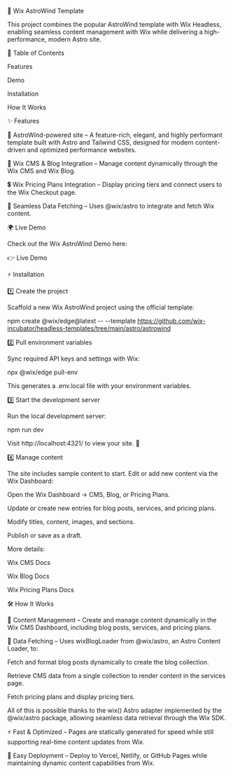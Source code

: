 🚀 Wix AstroWind Template

This project combines the popular AstroWind template with Wix Headless, enabling seamless content management with Wix while delivering a high-performance, modern Astro site.

📖 Table of Contents

Features

Demo

Installation

How It Works

✨ Features

🌟 AstroWind-powered site – A feature-rich, elegant, and highly performant template built with Astro and Tailwind CSS, designed for modern content-driven and optimized performance websites.

📝 Wix CMS & Blog Integration – Manage content dynamically through the Wix CMS and Wix Blog.

💲 Wix Pricing Plans Integration – Display pricing tiers and connect users to the Wix Checkout page.

🔗 Seamless Data Fetching – Uses @wix/astro to integrate and fetch Wix content.

🌍 Live Demo

Check out the Wix AstroWind Demo here:

👉 Live Demo 

⚡ Installation

1️⃣ Create the project

Scaffold a new Wix AstroWind project using the official template:

npm create @wix/edge@latest -- --template https://github.com/wix-incubator/headless-templates/tree/main/astro/astrowind

2️⃣ Pull environment variables

Sync required API keys and settings with Wix:

npx @wix/edge pull-env

This generates a .env.local file with your environment variables.

3️⃣ Start the development server

Run the local development server:

npm run dev

Visit http://localhost:4321/ to view your site. 🎉

4️⃣ Manage content

The site includes sample content to start. Edit or add new content via the Wix Dashboard:

Open the Wix Dashboard → CMS, Blog, or Pricing Plans.

Update or create new entries for blog posts, services, and pricing plans.

Modify titles, content, images, and sections.

Publish or save as a draft.

More details:

Wix CMS Docs

Wix Blog Docs

Wix Pricing Plans Docs

🛠 How It Works

📝 Content Management – Create and manage content dynamically in the Wix CMS Dashboard, including blog posts, services, and pricing plans.

📡 Data Fetching – Uses wixBlogLoader from @wix/astro, an Astro Content Loader, to:

Fetch and format blog posts dynamically to create the blog collection.

Retrieve CMS data from a single collection to render content in the services page.

Fetch pricing plans and display pricing tiers.

All of this is possible thanks to the wix() Astro adapter implemented by the @wix/astro package, allowing seamless data retrieval through the Wix SDK.

⚡ Fast & Optimized – Pages are statically generated for speed while still supporting real-time content updates from Wix.

🚀 Easy Deployment – Deploy to Vercel, Netlify, or GitHub Pages while maintaining dynamic content capabilities from Wix.
